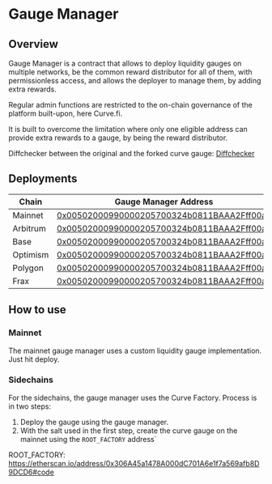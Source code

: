 # Gauge Manager

## Overview

Gauge Manager is a contract that allows to deploy liquidity gauges on multiple networks, be the common reward distributor for all of them, with permissionless access, and allows the deployer to manage them, by adding extra rewards.

Regular admin functions are restricted to the on-chain governance of the platform built-upon, here Curve.fi.

It is built to overcome the limitation where only one eligible address can provide extra rewards to a gauge, by being the reward distributor.


Diffchecker between the original and the forked curve gauge: [Diffchecker](https://www.diffchecker.com/DgtQBG6Y)


## Deployments

| Chain    | Gauge Manager Address |
|----------|------------------------|
| Mainnet  | [0x00502000990000205700324b0811BAAA2Fff00aE](https://etherscan.io/address/0x00502000990000205700324b0811BAAA2Fff00aE) |
| Arbitrum | [0x00502000990000205700324b0811BAAA2Fff00aE](https://arbiscan.io/address/0x00502000990000205700324b0811BAAA2Fff00aE) |
| Base     | [0x00502000990000205700324b0811BAAA2Fff00aE](https://basescan.org/address/0x00502000990000205700324b0811BAAA2Fff00aE) |
| Optimism | [0x00502000990000205700324b0811BAAA2Fff00aE](https://optimistic.etherscan.io/address/0x00502000990000205700324b0811BAAA2Fff00aE) |
| Polygon  | [0x00502000990000205700324b0811BAAA2Fff00aE](https://polygonscan.com/address/0x00502000990000205700324b0811BAAA2Fff00aE) |
| Frax     | [0x00502000990000205700324b0811BAAA2Fff00aE](https://fraxscan.com/address/0x00502000990000205700324b0811BAAA2Fff00aE) |


## How to use

### Mainnet

The mainnet gauge manager uses a custom liquidity gauge implementation. Just hit deploy.

### Sidechains

For the sidechains, the gauge manager uses the Curve Factory. 
Process is in two steps:
1. Deploy the gauge using the gauge manager.
2. With the salt used in the first step, create the curve gauge on the mainnet using the `ROOT_FACTORY` address`

ROOT_FACTORY: https://etherscan.io/address/0x306A45a1478A000dC701A6e1f7a569afb8D9DCD6#code